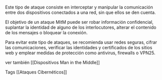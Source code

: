 Este tipo de ataque consiste en interceptar y manipular la comunicación entre dos dispositivos conectados a una red, sin que ellos se den cuenta. 

El objetivo de un ataque MitM puede ser robar información confidencial, suplantar la identidad de alguno de los interlocutores, alterar el contenido de los mensajes o bloquear la conexión.

Para evitar este tipo de ataques, se recomienda usar redes seguras, cifrar las comunicaciones, verificar las identidades y certificados de los sitios web y emplear medidas de protección como antivirus, firewalls o VPN25. 

ver también
[[Dispositivos Man in the Middle]] 

Tags
[[Ataques Cibernéticos]]